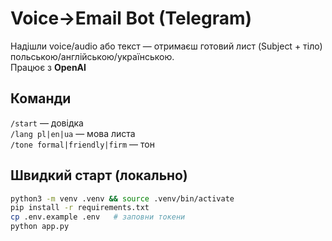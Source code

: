 # Voice→Email Bot (Telegram)

Надішли voice/audio або текст — отримаєш готовий лист (Subject + тіло) польською/англійською/українською.  
Працює з **OpenAI**

## Команди
`/start` — довідка  
`/lang pl|en|ua` — мова листа  
`/tone formal|friendly|firm` — тон

## Швидкий старт (локально)
```bash
python3 -m venv .venv && source .venv/bin/activate
pip install -r requirements.txt
cp .env.example .env   # заповни токени
python app.py

